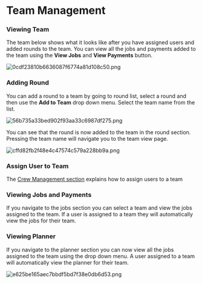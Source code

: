 # Team Management

<h3>Viewing Team</h3><p>The team below shows what it looks like after you have assigned users and added rounds to the team. You can view all the jobs and payments added to the team using the <b>View Jobs</b> and <b>View Payments</b> button.</p><p></p><p></p><p><img src="/uploads/redactor/pages/0cdf23810b6636087f6774a81d108c50.png" alt="0cdf23810b6636087f6774a81d108c50.png" /></p><h3>Adding Round</h3><p>You can add a round to a team by going to round list, select a round and then use the <b>Add to Team</b> drop down menu. Select the team name from the list.</p><p></p><p><img src="/uploads/redactor/pages/56b735a33bed902f93aa33c6987df275.png" alt="56b735a33bed902f93aa33c6987df275.png" /></p>You can see that the round is now added to the team in the round section. Pressing the team name will navigate you to the team view page.<p></p><p></p><p><img src="/uploads/redactor/pages/cffd82fb2f48e4c47574c579a228bb9a.png" alt="cffd82fb2f48e4c47574c579a228bb9a.png" /></p><h3>Assign User to Team</h3><p></p><p>The <a href="/page/user_team">Crew Management section</a> explains how to assign users to a team</p><h3>Viewing Jobs and Payments</h3><div>If you navigate to the jobs section you can select a team and view the jobs assigned to the team. If a user is assigned to a team they will automatically view the jobs for their team.</div><div><img src="/uploads//redactor/pages/9b5e33ece8c043ead0b2b882d56d1c84.png" alt="" /><br /></div><h3>Viewing Planner</h3><div>If you navigate to the planner section you can now view all the jobs assigned to the team using the drop down menu. A user assigned to a team will automatically view the planner for their team.</div><div><p><img src="/uploads/redactor/pages/e625be165aec7bbdf5bd7f38e0db6d53.png" alt="e625be165aec7bbdf5bd7f38e0db6d53.png" /></p><br /></div><p></p>

